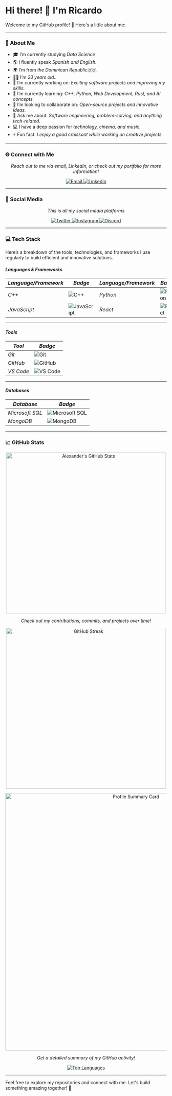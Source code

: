 # Hi there! 👋 I'm Ricardo

Welcome to my GitHub profile! 🚀 Here's a little about me:


---

### 🌟 About Me
- 🎓 I’m currently studying *Data Science*
- 🌎 I fluently speak *Spanish and English.*
- 🌍 I’m from *the Dominican Republic🇩🇴*.
- 🧑‍🎓 I’m *23 years old.*.
- 🔭 I’m currently working on: *Exciting software projects and improving my skills.*
- 🌱 I’m currently learning: *C++, Python, Web Development, Rust, and AI concepts.*
- 👯 I’m looking to collaborate on: *Open-source projects and innovative ideas.*
- 💬 Ask me about: *Software engineering, problem-solving, and anything tech-related.*
- 💻 I have a deep passion for *technology, cinema, and music.*
- ⚡ Fun fact: *I enjoy a good croissant while working on creative projects.*

---

### 🌐 Connect with Me
<p align="center">
  <i>Reach out to me via email, LinkedIn, or check out my portfolio for more information!</i>
</p>
<p align="center">
  <a href="mailto:medianr2905@gmail.com" target="_blank">
    <img src="https://img.shields.io/badge/Email-D14836?style=for-the-badge&logo=gmail&logoColor=white" alt="Email">
  </a>
  <a href="https://www.linkedin.com/in/hectorricardo-medina-lantigua-8861aa237" target="_blank">
    <img src="https://img.shields.io/badge/LinkedIn-0A66C2?style=for-the-badge&logo=linkedin&logoColor=white" alt="LinkedIn">
  </a>
</p>

---

### 📱 Social Media
<p align="center">
  <i>This is all my social media platforms</i>
</p>
<p align="center">
  <a href="https://x.com/Rickeng_29" target="_blank">
    <img src="https://img.shields.io/badge/Twitter-1DA1F2?style=for-the-badge&logo=twitter&logoColor=white" alt="Twitter">
  </a>
  <a href="[https://](https://www.instagram.com/h.ricardo.m/)" target="_blank">
    <img src="https://img.shields.io/badge/Instagram-E4405F?style=for-the-badge&logo=instagram&logoColor=white" alt="Instagram">
  </a>
  <a href="https://discord.com/users/307610186321887232" target="_blank">
    <img src="https://img.shields.io/badge/Discord-5865F2?style=for-the-badge&logo=discord&logoColor=white" alt="Discord">
  </a>
</p>

---

### 💻 Tech Stack
Here’s a breakdown of the tools, technologies, and frameworks I use regularly to build efficient and innovative solutions.

#### *Languages & Frameworks*
| *Language/Framework* | *Badge* | *Language/Framework* | *Badge* | *Language/Framework* | *Badge* |
|-------------------------|-----------|-------------------------|-----------|-------------------------|-----------|
| *C++*                | ![C++](https://img.shields.io/badge/C++-00599C?style=for-the-badge&logo=c%2B%2B&logoColor=white) | *Python*              | ![Python](https://img.shields.io/badge/Python-3776AB?style=for-the-badge&logo=python&logoColor=white) | *Java*                | ![Java](https://img.shields.io/badge/Java-ED8B00?style=for-the-badge&logo=java&logoColor=white) |
| *JavaScript*          | ![JavaScript](https://img.shields.io/badge/JavaScript-F7DF1E?style=for-the-badge&logo=javascript&logoColor=black) | *React*               | ![React](https://img.shields.io/badge/React-61DAFB?style=for-the-badge&logo=react&logoColor=black) |                       |                       | 

---

#### *Tools*
| *Tool*     | *Badge*                                                                                       |
|--------------|-------------------------------------------------------------------------------------------------|
| *Git*      | ![Git](https://img.shields.io/badge/Git-F05032?style=for-the-badge&logo=git&logoColor=white)    |
| *GitHub*   | ![GitHub](https://img.shields.io/badge/GitHub-181717?style=for-the-badge&logo=github&logoColor=white) |
| *VS Code*  | ![VS Code](https://img.shields.io/badge/VS%20Code-0078D4?style=for-the-badge&logo=visual-studio-code&logoColor=white) |

---

#### *Databases*
| *Database*           | *Badge*                                                                                   |
|-------------------------|---------------------------------------------------------------------------------------------|
| *Microsoft SQL*       | ![Microsoft SQL](https://img.shields.io/badge/SQL%20Server-CC2927?style=for-the-badge&logo=microsoft-sql-server&logoColor=white) |
| *MongoDB*             | ![MongoDB](https://img.shields.io/badge/MongoDB-47A248?style=for-the-badge&logo=mongodb&logoColor=white) |

---

### 📈 GitHub Stats
<p align="center">
</p>
<p align="center">
  <a href="https://github-readme-stats.vercel.app/api?username=Alexandercs19&show_icons=true&theme=radical">
    <img src="https://github-readme-stats.vercel.app/api?username=Alexandercs19&show_icons=true&theme=radical" alt="Alexander's GitHub Stats" width="500" />
  </a>
</p>
<p align="center">
  <i>Check out my contributions, commits, and projects over time!</i>
</p>

<p align="center">
  <a href="https://github-readme-streak-stats.herokuapp.com/?user=Alexandercs19&theme=radical">
    <img src="https://github-readme-streak-stats.herokuapp.com/?user=Alexandercs19&theme=radical" alt="GitHub Streak" width="500" />
  </a>
</p>
<p align="center">
  <a href="https://github-profile-summary-cards.vercel.app/api/cards/profile-details?username=Alexandercs19&theme=radical">
    <img src="https://github-profile-summary-cards.vercel.app/api/cards/profile-details?username=Alexandercs19&theme=radical" alt="Profile Summary Card" width="800" />
  </a>
</p>
<p align="center">
  <i>Get a detailed summary of my GitHub activity!</i>
</p>

<p align="center">
  <a href="https://github-readme-stats.vercel.app/api/top-langs/?username=Alexandercs19&layout=donut-vertical&theme=radical">
    <img src="https://github-readme-stats.vercel.app/api/top-langs/?username=Alexandercs19&layout=donut-vertical&theme=radical" alt="Top Languages" />
  </a>
</p>
<p align="center">
</p>

---

Feel free to explore my repositories and connect with me. Let's build something amazing together! 🌟
